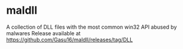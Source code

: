 # maldll
A collection of DLL files with the most common win32 API abused by malwares
Release available at https://github.com/Gasu16/maldll/releases/tag/DLL